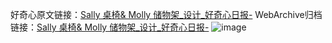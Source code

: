 好奇心原文链接：[Sally 桌椅& Molly 储物架_设计_好奇心日报-](https://www.qdaily.com/articles/6330.html)
WebArchive归档链接：[Sally 桌椅& Molly 储物架_设计_好奇心日报-](http://web.archive.org/web/20190623170200/https://www.qdaily.com/articles/6330.html)
![image](http://ww3.sinaimg.cn/large/007d5XDply1g3w9tklnflj30u03f4n6v)